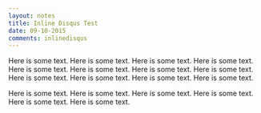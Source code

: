 ```yaml
---
layout: notes
title: Inline Disqus Test
date: 09-10-2015
comments: inlinedisqus
---
```


Here is some text.  Here is some text. 
Here is some text.  Here is some text. 
Here is some text.  Here is some text.
Here is some text.  Here is some text. 
Here is some text.  Here is some text. 
Here is some text.  Here is some text. 

Here is some text.  Here is some text. 
Here is some text.  Here is some text. 
Here is some text.  Here is some text. 
